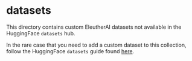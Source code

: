 # datasets

This directory contains custom EleutherAI datasets not available in the HuggingFace `datasets` hub.

In the rare case that you need to add a custom dataset to this collection, follow the 
HuggingFace `datasets` guide found [here](https://huggingface.co/docs/datasets/dataset_script).